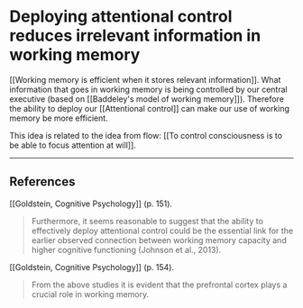 # Deploying attentional control reduces irrelevant information in working memory
[[Working memory is efficient when it stores relevant information]]. What information that goes in working memory is being controlled by our central executive (based on [[Baddeley's model of working memory]]). Therefore the ability to deploy our [[Attentional control]] can make our use of working memory be more efficient.

This idea is related to the idea from flow: [[To control consciousness is to be able to focus attention at will]].

- - -
## References
[[Goldstein, Cognitive Psychology]] (p. 151).
> Furthermore, it seems reasonable to suggest that the ability to effectively deploy attentional control could be the essential link for the earlier observed connection between working memory capacity and higher cognitive functioning (Johnson et al., 2013).

[[Goldstein, Cognitive Psychology]] (p. 154).
> From the above studies it is evident that the prefrontal cortex plays a crucial role in working memory.
> 

<!-- #evergreen -->

<!-- {BearID:6AF2484F-F924-484D-A8F2-414252A2E9C7-54416-00000AE562201C3B} -->
